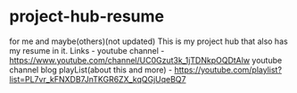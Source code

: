 # project-hub-resume
for me and maybe(others)(not updated)
This is my project hub that also has my resume in it.
Links - 
youtube channel - 
https://www.youtube.com/channel/UC0Gzut3k_1jTDNkpOQDtAlw 
youtube channel blog playList(about this and more) - https://youtube.com/playlist?list=PL7vr_kFNXDB7JnTKGR6ZX_kqQGjUqeBQ7

